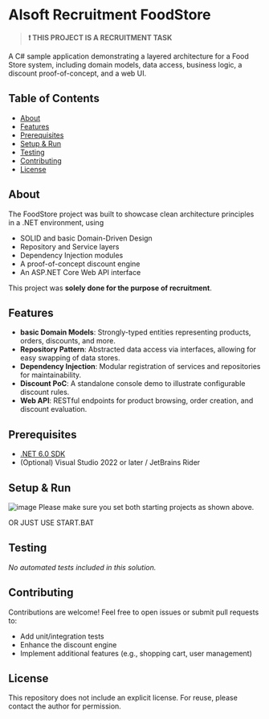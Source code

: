 # Alsoft Recruitment FoodStore

> **❗️ THIS PROJECT IS A RECRUITMENT TASK**

A C# sample application demonstrating a layered architecture for a Food Store system, including domain models, data access, business logic, a discount proof-of-concept, and a web UI.

## Table of Contents

- [About](#about)
- [Features](#features)
- [Prerequisites](#prerequisites)
- [Setup & Run](#setup--run)
- [Testing](#testing)
- [Contributing](#contributing)
- [License](#license)

## About

The FoodStore project was built to showcase clean architecture principles in a .NET environment, using
- SOLID and basic Domain-Driven Design
- Repository and Service layers
- Dependency Injection modules
- A proof-of-concept discount engine
- An ASP.NET Core Web API interface

This project was **solely done for the purpose of recruitment**.

## Features

- **basic Domain Models**: Strongly-typed entities representing products, orders, discounts, and more.
- **Repository Pattern**: Abstracted data access via interfaces, allowing for easy swapping of data stores.
- **Dependency Injection**: Modular registration of services and repositories for maintainability.
- **Discount PoC**: A standalone console demo to illustrate configurable discount rules.
- **Web API**: RESTful endpoints for product browsing, order creation, and discount evaluation.

## Prerequisites

- [.NET 6.0 SDK](https://dotnet.microsoft.com/download/dotnet/6.0)
- (Optional) Visual Studio 2022 or later / JetBrains Rider

## Setup & Run

![image](https://github.com/user-attachments/assets/530fde18-2c5b-40a3-b129-d238e740864f)
Please make sure you set both starting projects as shown above.

OR JUST USE START.BAT

## Testing

_No automated tests included in this solution._

## Contributing

Contributions are welcome! Feel free to open issues or submit pull requests to:
- Add unit/integration tests
- Enhance the discount engine
- Implement additional features (e.g., shopping cart, user management)

## License

This repository does not include an explicit license. For reuse, please contact the author for permission.
